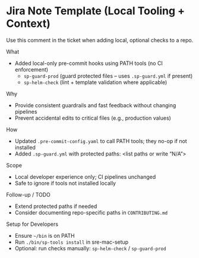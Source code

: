 # Jira Note Template (Local Tooling + Context)

Use this comment in the ticket when adding local, optional checks to a repo.

What

- Added local-only pre-commit hooks using PATH tools (no CI enforcement)
  - `sp-guard-prod` (guard protected files – uses `.sp-guard.yml` if present)
  - `sp-helm-check` (lint + template validation where applicable)

Why

- Provide consistent guardrails and fast feedback without changing pipelines
- Prevent accidental edits to critical files (e.g., production values)

How

- Updated `.pre-commit-config.yaml` to call PATH tools; they no-op if not installed
- Added `.sp-guard.yml` with protected paths: <list paths or write “N/A”>

Scope

- Local developer experience only; CI pipelines unchanged
- Safe to ignore if tools not installed locally

Follow-up / TODO

- Extend protected paths if needed
- Consider documenting repo-specific paths in `CONTRIBUTING.md`

Setup for Developers

- Ensure `~/bin` is on PATH
- Run `./bin/sp-tools install` in sre-mac-setup
- Optional: run checks manually: `sp-helm-check` / `sp-guard-prod`
